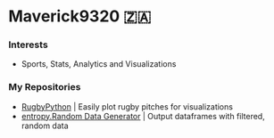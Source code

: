 # Maverick9320 🇿🇦

### Interests
  - Sports, Stats, Analytics and Visualizations

### My Repositories
  - [RugbyPython](https://github.com/Maverick9320/rugby.python-viz) | Easily plot rugby pitches for visualizations
  - [entropy.Random Data Generator](https://github.com/Maverick9320/entropy.random-data-generator) | Output dataframes with filtered, random data

<!---
Maverick9320/Maverick9320 is a ✨ special ✨ repository because its `README.md` (this file) appears on your GitHub profile.
You can click the Preview link to take a look at your changes.
--->
